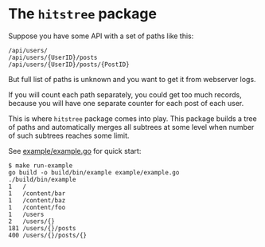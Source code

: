 # The `hitstree` package

Suppose you have some API with a set of paths like this:

    /api/users/
    /api/users/{UserID}/posts
    /api/users/{UserID}/posts/{PostID}

But full list of paths is unknown and you want to get it from webserver logs.

If you will count each path separately, you could get too much records, because you will have one separate counter for each post of each user.

This is where `hitstree` package comes into play. This package builds a tree of paths and automatically merges all subtrees at some level when number of such subtrees reaches some limit.

See [example/example.go](example/example.go) for quick start:

    $ make run-example
    go build -o build/bin/example example/example.go
    ./build/bin/example
    1	/
    1	/content/bar
    1	/content/baz
    1	/content/foo
    1	/users
    2	/users/{}
    181	/users/{}/posts
    400	/users/{}/posts/{}
